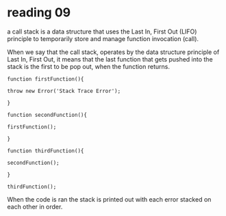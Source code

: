 # reading 09

a call stack is a data structure that uses the Last In, First Out (LIFO) principle to temporarily store and manage function invocation (call).

When we say that the call stack, operates by the data structure principle of Last In, First Out, it means that the last function that gets pushed into the stack is the first to be pop out, when the function returns.

`function firstFunction(){`

`throw new Error('Stack Trace Error');`

`}`

`function secondFunction(){`

`firstFunction();`

`}`

`function thirdFunction(){`

`secondFunction();`

`}`

`thirdFunction();`

When the code is ran the stack is printed out with each error stacked on each other in order.
